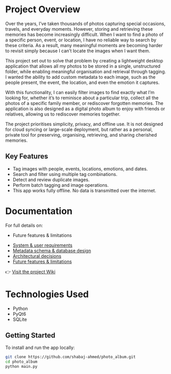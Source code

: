 # Project Overview
Over the years, I’ve taken thousands of photos capturing special occasions, travels, and everyday moments. However, storing and retrieving these memories has become increasingly difficult. When I want to find a photo of a specific person, event, or location, I have no reliable way to search by these criteria. As a result, many meaningful moments are becoming harder to revisit simply because I can’t locate the images when I want them.

This project set out to solve that problem by creating a lightweight desktop application that allows all my photos to be stored in a single, unstructured folder, while enabling meaningful organisation and retrieval through tagging. I wanted the ability to add custom metadata to each image, such as the people present, the event, the location, and even the emotion it captures.

With this functionality, I can easily filter images to find exactly what I’m looking for, whether it’s to reminisce about a particular trip, collect all the photos of a specific family member, or rediscover forgotten memories. The application is also designed as a digital photo album to enjoy with friends or relatives, allowing us to rediscover memories together.

The project prioritises simplicity, privacy, and offline use. It is not designed for cloud syncing or large-scale deployment, but rather as a personal, private tool for preserving, organising, retrieving, and sharing cherished memories.

## Key Features
- Tag images with people, events, locations, emotions, and dates.
- Search and filter using multiple tag combinations.
- Detect and review duplicate images.
- Perform batch tagging and image operations.
- This app works fully offline. No data is transmitted over the internet. 

# Documentation
For full details on:
* Future features & limitations
- [System & user requirements](https://github.com/shabaj-ahmed/photo_album/wiki/System-Requirements)
- [Metadata schema & database design](https://github.com/shabaj-ahmed/photo_album/wiki/Database-Schema)
- [Architectural decisions](https://github.com/shabaj-ahmed/photo_album/wiki/Architecture-Notes)
- [Future features & limitations](https://github.com/shabaj-ahmed/photo_album/wiki/Future-Work)

👉 [Visit the project Wiki](https://github.com/shabaj-ahmed/photo_album/wiki)

# Technologies Used
* Python
* PyQt6
* SQLite

## Getting Started

To install and run the app locally:

```bash
git clone https://github.com/shabaj-ahmed/photo_album.git
cd photo_album
python main.py
```
